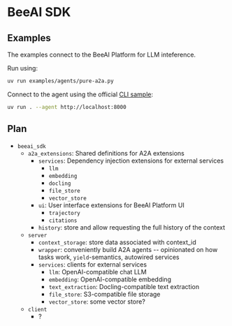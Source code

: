 # BeeAI SDK

## Examples

The examples connect to the BeeAI Platform for LLM inteference.

Run using:

```bash
uv run examples/agents/pure-a2a.py
```

Connect to the agent using the official [CLI sample](https://github.com/a2aproject/a2a-samples/tree/main/samples/python/hosts/cli):

```bash
uv run . --agent http://localhost:8000
```

## Plan

- `beeai_sdk`
    - `a2a_extensions`: Shared definitions for A2A extensions
        - `services`: Dependency injection extensions for external services
            - `llm`
            - `embedding`
            - `docling`
            - `file_store`
            - `vector_store`
        - `ui`: User interface extensions for BeeAI Platform UI
            - `trajectory`
            - `citations`
        - `history`: store and allow requesting the full history of the context
    - `server`
        - `context_storage`: store data associated with context_id
        - `wrapper`: conveniently build A2A agents -- opinionated on how tasks work, `yield`-semantics, autowired services
        - `services`: clients for external services 
            - `llm`: OpenAI-compatible chat LLM
            - `embedding`: OpenAI-compatible embedding
            - `text_extraction`: Docling-compatible text extraction
            - `file_store`: S3-compatible file storage
            - `vector_store`: some vector store?
    - `client`
        - ?
